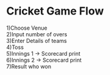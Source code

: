 # Cricket Game Flow
1)Choose Venue
<br /> 2)Input number of overs
<br /> 3)Enter Details of teams
<br /> 4)Toss
<br /> 5)Innings 1 -> Scorecard print
<br /> 6)Innings 2 -> Scorecard print
<br /> 7)Result who won

